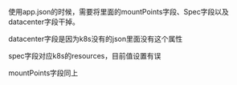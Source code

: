 使用app.json的时候，需要将里面的mountPoints字段、Spec字段以及datacenter字段干掉。

datacenter字段是因为k8s没有的json里面没有这个属性

spec字段对应k8s的resources，目前值设置有误

mountPoints字段同上
